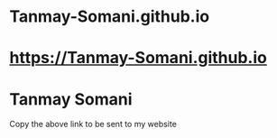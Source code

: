 # Tanmay-Somani.github.io
https://Tanmay-Somani.github.io <br />
==============
Tanmay Somani
===============
Copy the above link to be sent to my website

